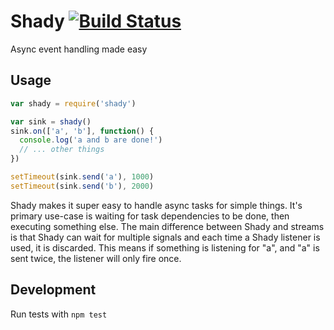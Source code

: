 # Shady [![Build Status](https://travis-ci.org/rrdelaney/shady.svg?branch=master)](https://travis-ci.org/rrdelaney/shady)

Async event handling made easy

## Usage

```js
var shady = require('shady')

var sink = shady()
sink.on(['a', 'b'], function() {
  console.log('a and b are done!')
  // ... other things
})

setTimeout(sink.send('a'), 1000)
setTimeout(sink.send('b'), 2000)
```

Shady makes it super easy to handle async tasks for simple things.
It's primary use-case is waiting for task dependencies to be done,
then executing something else. The main difference between Shady and streams is
that Shady can wait for multiple signals and each time a Shady listener is used,
it is discarded. This means if something is listening for "a", and "a" is sent
twice, the listener will only fire once.

## Development

Run tests with `npm test`

